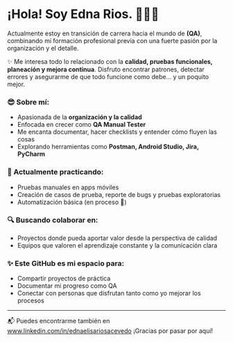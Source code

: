 # ¡Hola! Soy Edna Rios. 👩🏻‍💻

Actualmente estoy en transición de carrera hacia el mundo de **(QA)**, combinando mi formación profesional previa con una fuerte pasión por la organización y el detalle.

✨ Me interesa todo lo relacionado con la **calidad, pruebas funcionales, planeación y mejora continua**. Disfruto encontrar patrones, detectar errores y asegurarme de que todo funcione como debe… y un poquito mejor.

### 😎 Sobre mí:
- Apasionada de la **organización y la calidad**
- Enfocada en crecer como **QA Manual Tester**
- Me encanta documentar, hacer checklists y entender cómo fluyen las cosas
- Explorando herramientas como **Postman, Android Studio, Jira, PyCharm**

### 🌱 Actualmente practicando:
- Pruebas manuales en apps móviles
- Creación de casos de prueba, reporte de bugs y pruebas exploratorias
- Automatización básica (en proceso 🚧)

### 🔍 Buscando colaborar en:
- Proyectos donde pueda aportar valor desde la perspectiva de calidad
- Equipos que valoren el aprendizaje constante y la comunicación clara

### ✨ Este GitHub es mi espacio para:
- Compartir proyectos de práctica
- Documentar mi progreso como QA
- Conectar con personas que disfrutan tanto como yo mejorar los procesos

---

📬 Puedes encontrarme también en www.linkedin.com/in/ednaelisariosacevedo
¡Gracias por pasar por aquí!




